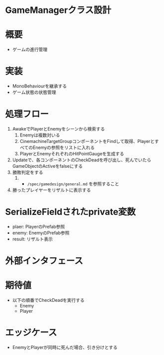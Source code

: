 # GameManagerクラス設計

# 概要
- ゲームの進行管理


# 実装
- MonoBehaviourを継承する
- ゲーム状態の状態管理


# 処理フロー
1. AwakeでPlayerとEnemyをシーンから検索する
	1. Enemyは複数対いる
	2. CinemachineTargetGroupコンポーネントをFindして取得、PlayerとすべてのEnemyの参照をリストに入れる
	3. PlayerとEnemyそれぞれのHitPointGaugeを生成する
2. Updateで、各コンポーネントのCheckDeadを呼び出し、死んでいたらGameObjectのActiveをfalseにする
3. 勝敗判定をする
	1. - ```/spec/gamedesign/general.md``` を参照すること
4. 勝ったプレイヤーをリザルトに表示する


# SerializeFieldされたprivate変数
- plaer: PlayerのPrefab参照
- enemy: EnemyのPrefab参照
- result: リザルト表示


# 外部インタフェース


# 期待値
- 以下の順番でCheckDeadを実行する
	- Enemy
	- Player


# エッジケース
- EnemyとPlayerが同時に死んだ場合、引き分けとする

